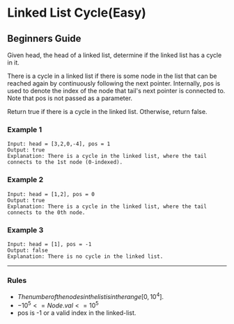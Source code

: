 # Linked List Cycle(Easy)

## Beginners Guide

Given head, the head of a linked list, determine if the linked list has a cycle in it.

There is a cycle in a linked list if there is some node in the list that can be reached again by continuously following the next pointer. Internally, pos is used to denote the index of the node that tail's next pointer is connected to. Note that pos is not passed as a parameter.

Return true if there is a cycle in the linked list. Otherwise, return false.

### Example 1

```go=
Input: head = [3,2,0,-4], pos = 1
Output: true
Explanation: There is a cycle in the linked list, where the tail connects to the 1st node (0-indexed).
```

### Example 2

```go=
Input: head = [1,2], pos = 0
Output: true
Explanation: There is a cycle in the linked list, where the tail connects to the 0th node.
```

### Example 3

```go=
Input: head = [1], pos = -1
Output: false
Explanation: There is no cycle in the linked list.
```

---

### Rules

* $The number of the nodes in the list is in the range [0, 10^4].$
* $-10^5 <= Node.val <= 10^5$
* pos is -1 or a valid index in the linked-list.
